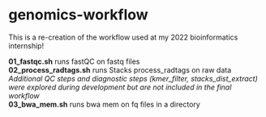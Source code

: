 # genomics-workflow

This is a re-creation of the workflow used at my 2022 bioinformatics internship!  

**01_fastqc.sh** runs fastQC on fastq files  
**02_process_radtags.sh** runs Stacks process_radtags on raw data
*Additional QC steps and diagnostic steps (kmer_filter, stacks_dist_extract) were explored during development but are not included in the final workflow*  
**03_bwa_mem.sh** runs bwa mem on fq files in a directory  
